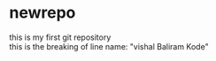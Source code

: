 # newrepo
this  is my first git repository
<br>
this is the breaking of line
name: "vishal Baliram Kode"
